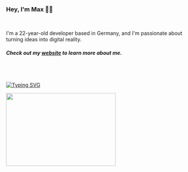 
### Hey, I'm Max 👋🏼
<br/>

I'm a 22-year-old developer based in Germany, and I'm passionate about turning ideas into digital reality.
##### Check out my <a href="https://maxportfoliosite.netlify.app/" target="_blank">website</a> to learn more about me.

<br/>
<br/>
<p align="left">
<a href="https://github.com/maxitech">
    <img src="https://readme-typing-svg.demolab.com?font=Georgia&size=18&duration=4000&pause=100&multiline=true&width=500&height=80&lines=print%28%22Software+Developer%22%29;console.log%28%22Building+the+Future,+One+Line+at+a+Time%22%29&pause=1500" alt="Typing SVG" />
</a>
<br/>
</p>

<img src="https://github.com/karuzoXam/karuzoXam/assets/60605508/57327d16-820c-4a01-9098-152a62c74eb1" width="300px" height="200px" />


